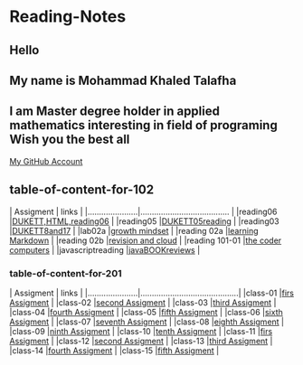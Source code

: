 # Reading-Notes

## Hello

## My name is Mohammad Khaled Talafha

## I am Master degree holder in applied mathematics interesting in field of programing Wish you the best all

[My GitHub Account](https://github.com/Talafhamohammad)

## table-of-content-for-102

| Assigment            |   links                                   |
|......................|.......................................    |
|reading06             |[DUKETT,HTML,reading06](102/reading06)     |
|reading05             |[DUKETT05reading](102reading05)            |
|reading03             |[DUKETT8and17](102/reading03)              |
|lab02a                |[growth mindset](102/lab02a)               |
|reading 02a           |[learning Markdown](102/reading02a)        |
|reading 02b           |[revision and cloud](102/reading02b)       |
|reading 101-01        |[the coder computers](102/reading101-01)   |
|javascriptreading     |[javaBOOKreviews](102/javascriptreading)   |

### table-of-content-for-201

| Assigment            |   links                                   |
|......................|...........................................|
|class-01              |[firs Assigment](201/class-01)             |
|class-02              |[second Assigment](201/class-02)           |
|class-03              |[third Assigment](201/class-03)            |
|class-04              |[fourth Assigment](201/class-04)           |
|class-05              |[fifth  Assigment](201/class-05)           |
|class-06              |[sixth Assigment](201/class-06)            |
|class-07              |[seventh Assigment](201/class-07)          |
|class-08              |[eighth Assigment](201/class-08)           |
|class-09              |[ninth Assigment](201/class-09)            |
|class-10              |[tenth  Assigment](201/class-10)           |
|class-11              |[firs Assigment](201/class-11)             |
|class-12              |[second Assigment](201/class-12)           |
|class-13              |[third Assigment](201/class-13)            |
|class-14              |[fourth Assigment](201/class-14)           |
|class-15              |[fifth  Assigment](201/class-15)           |
